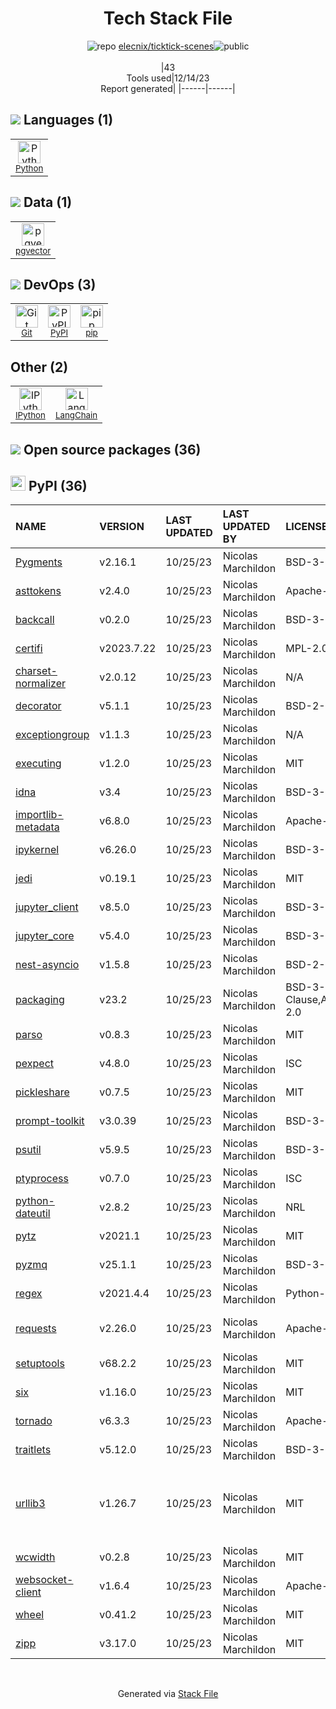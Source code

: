 <!--
&lt;--- Readme.md Snippet without images Start ---&gt;
## Tech Stack
elecnix/ticktick-scenes is built on the following main stack:

- [Python](https://www.python.org) – Languages
- [IPython](http://ipython.org/index.html) – Shells
- [pip](https://pypi.org/project/pip/) – Front End Package Manager
- [LangChain](https://github.com/hwchase17/langchain) – Large Language Model Tools
- [pgvector](https://github.com/pgvector/pgvector/) – Database Tools

Full tech stack [here](/techstack.md)

&lt;--- Readme.md Snippet without images End ---&gt;

&lt;--- Readme.md Snippet with images Start ---&gt;
## Tech Stack
elecnix/ticktick-scenes is built on the following main stack:

- <img width='25' height='25' src='https://img.stackshare.io/service/993/pUBY5pVj.png' alt='Python'/> [Python](https://www.python.org) – Languages
- <img width='25' height='25' src='https://img.stackshare.io/service/4477/820a0bb9a44fe5a1d640993ab1e6fd84_400x400.png' alt='IPython'/> [IPython](http://ipython.org/index.html) – Shells
- <img width='25' height='25' src='https://img.stackshare.io/service/5559/-RIWgodF_400x400.jpg' alt='pip'/> [pip](https://pypi.org/project/pip/) – Front End Package Manager
- <img width='25' height='25' src='https://img.stackshare.io/service/48790/default_5b6c6b73f1ff3775c85d2a1ba954cb87e30cbf13.jpg' alt='LangChain'/> [LangChain](https://github.com/hwchase17/langchain) – Large Language Model Tools
- <img width='25' height='25' src='https://img.stackshare.io/service/109221/default_b888cdf5617d936aa6aacf130911906955508639.png' alt='pgvector'/> [pgvector](https://github.com/pgvector/pgvector/) – Database Tools

Full tech stack [here](/techstack.md)

&lt;--- Readme.md Snippet with images End ---&gt;
-->
<div align="center">

# Tech Stack File
![](https://img.stackshare.io/repo.svg "repo") [elecnix/ticktick-scenes](https://github.com/elecnix/ticktick-scenes)![](https://img.stackshare.io/public_badge.svg "public")
<br/><br/>
|43<br/>Tools used|12/14/23 <br/>Report generated|
|------|------|
</div>

## <img src='https://img.stackshare.io/languages.svg'/> Languages (1)
<table><tr>
  <td align='center'>
  <img width='36' height='36' src='https://img.stackshare.io/service/993/pUBY5pVj.png' alt='Python'>
  <br>
  <sub><a href="https://www.python.org">Python</a></sub>
  <br>
  <sub></sub>
</td>

</tr>
</table>

## <img src='https://img.stackshare.io/databases.svg'/> Data (1)
<table><tr>
  <td align='center'>
  <img width='36' height='36' src='https://img.stackshare.io/service/109221/default_b888cdf5617d936aa6aacf130911906955508639.png' alt='pgvector'>
  <br>
  <sub><a href="https://github.com/pgvector/pgvector/">pgvector</a></sub>
  <br>
  <sub></sub>
</td>

</tr>
</table>

## <img src='https://img.stackshare.io/devops.svg'/> DevOps (3)
<table><tr>
  <td align='center'>
  <img width='36' height='36' src='https://img.stackshare.io/service/1046/git.png' alt='Git'>
  <br>
  <sub><a href="http://git-scm.com/">Git</a></sub>
  <br>
  <sub></sub>
</td>

<td align='center'>
  <img width='36' height='36' src='https://img.stackshare.io/service/12572/-RIWgodF_400x400.jpg' alt='PyPI'>
  <br>
  <sub><a href="https://pypi.org/">PyPI</a></sub>
  <br>
  <sub></sub>
</td>

<td align='center'>
  <img width='36' height='36' src='https://img.stackshare.io/service/5559/-RIWgodF_400x400.jpg' alt='pip'>
  <br>
  <sub><a href="https://pypi.org/project/pip/">pip</a></sub>
  <br>
  <sub></sub>
</td>

</tr>
</table>

## Other (2)
<table><tr>
  <td align='center'>
  <img width='36' height='36' src='https://img.stackshare.io/service/4477/820a0bb9a44fe5a1d640993ab1e6fd84_400x400.png' alt='IPython'>
  <br>
  <sub><a href="http://ipython.org/index.html">IPython</a></sub>
  <br>
  <sub></sub>
</td>

<td align='center'>
  <img width='36' height='36' src='https://img.stackshare.io/service/48790/default_5b6c6b73f1ff3775c85d2a1ba954cb87e30cbf13.jpg' alt='LangChain'>
  <br>
  <sub><a href="https://github.com/hwchase17/langchain">LangChain</a></sub>
  <br>
  <sub></sub>
</td>

</tr>
</table>


## <img src='https://img.stackshare.io/group.svg' /> Open source packages (36)</h2>

## <img width='24' height='24' src='https://img.stackshare.io/service/12572/-RIWgodF_400x400.jpg'/> PyPI (36)

|NAME|VERSION|LAST UPDATED|LAST UPDATED BY|LICENSE|VULNERABILITIES|
|:------|:------|:------|:------|:------|:------|
|[Pygments](https://pypi.org/project/Pygments)|v2.16.1|10/25/23|Nicolas Marchildon |BSD-3-Clause|N/A|
|[asttokens](https://pypi.org/project/asttokens)|v2.4.0|10/25/23|Nicolas Marchildon |Apache-2.0|N/A|
|[backcall](https://pypi.org/project/backcall)|v0.2.0|10/25/23|Nicolas Marchildon |BSD-3-Clause|N/A|
|[certifi](https://pypi.org/project/certifi)|v2023.7.22|10/25/23|Nicolas Marchildon |MPL-2.0|N/A|
|[charset-normalizer](https://pypi.org/project/charset-normalizer)|v2.0.12|10/25/23|Nicolas Marchildon |N/A|N/A|
|[decorator](https://pypi.org/project/decorator)|v5.1.1|10/25/23|Nicolas Marchildon |BSD-2-Clause|N/A|
|[exceptiongroup](https://pypi.org/project/exceptiongroup)|v1.1.3|10/25/23|Nicolas Marchildon |N/A|N/A|
|[executing](https://pypi.org/project/executing)|v1.2.0|10/25/23|Nicolas Marchildon |MIT|N/A|
|[idna](https://pypi.org/project/idna)|v3.4|10/25/23|Nicolas Marchildon |BSD-3-Clause|N/A|
|[importlib-metadata](https://pypi.org/project/importlib-metadata)|v6.8.0|10/25/23|Nicolas Marchildon |Apache-2.0|N/A|
|[ipykernel](https://pypi.org/project/ipykernel)|v6.26.0|10/25/23|Nicolas Marchildon |BSD-3-Clause|N/A|
|[jedi](https://pypi.org/project/jedi)|v0.19.1|10/25/23|Nicolas Marchildon |MIT|N/A|
|[jupyter_client](https://pypi.org/project/jupyter_client)|v8.5.0|10/25/23|Nicolas Marchildon |BSD-3-Clause|N/A|
|[jupyter_core](https://pypi.org/project/jupyter_core)|v5.4.0|10/25/23|Nicolas Marchildon |BSD-3-Clause|N/A|
|[nest-asyncio](https://pypi.org/project/nest-asyncio)|v1.5.8|10/25/23|Nicolas Marchildon |BSD-2-Clause|N/A|
|[packaging](https://pypi.org/project/packaging)|v23.2|10/25/23|Nicolas Marchildon |BSD-3-Clause,Apache-2.0|N/A|
|[parso](https://pypi.org/project/parso)|v0.8.3|10/25/23|Nicolas Marchildon |MIT|N/A|
|[pexpect](https://pypi.org/project/pexpect)|v4.8.0|10/25/23|Nicolas Marchildon |ISC|N/A|
|[pickleshare](https://pypi.org/project/pickleshare)|v0.7.5|10/25/23|Nicolas Marchildon |MIT|N/A|
|[prompt-toolkit](https://pypi.org/project/prompt-toolkit)|v3.0.39|10/25/23|Nicolas Marchildon |BSD-3-Clause|N/A|
|[psutil](https://pypi.org/project/psutil)|v5.9.5|10/25/23|Nicolas Marchildon |BSD-3-Clause|N/A|
|[ptyprocess](https://pypi.org/project/ptyprocess)|v0.7.0|10/25/23|Nicolas Marchildon |ISC|N/A|
|[python-dateutil](https://pypi.org/project/python-dateutil)|v2.8.2|10/25/23|Nicolas Marchildon |NRL|N/A|
|[pytz](https://pypi.org/project/pytz)|v2021.1|10/25/23|Nicolas Marchildon |MIT|N/A|
|[pyzmq](https://pypi.org/project/pyzmq)|v25.1.1|10/25/23|Nicolas Marchildon |BSD-3-Clause|N/A|
|[regex](https://pypi.org/project/regex)|v2021.4.4|10/25/23|Nicolas Marchildon |Python-2.0|N/A|
|[requests](https://pypi.org/project/requests)|v2.26.0|10/25/23|Nicolas Marchildon |Apache-2.0|[CVE-2023-32681](https://github.com/advisories/GHSA-j8r2-6x86-q33q) (Moderate)|
|[setuptools](https://pypi.org/project/setuptools)|v68.2.2|10/25/23|Nicolas Marchildon |MIT|N/A|
|[six](https://pypi.org/project/six)|v1.16.0|10/25/23|Nicolas Marchildon |MIT|N/A|
|[tornado](https://pypi.org/project/tornado)|v6.3.3|10/25/23|Nicolas Marchildon |Apache-2.0|N/A|
|[traitlets](https://pypi.org/project/traitlets)|v5.12.0|10/25/23|Nicolas Marchildon |BSD-3-Clause|N/A|
|[urllib3](https://pypi.org/project/urllib3)|v1.26.7|10/25/23|Nicolas Marchildon |MIT|[CVE-2023-45803](https://github.com/advisories/GHSA-g4mx-q9vg-27p4) (Moderate)<br/>[CVE-2023-43804](https://github.com/advisories/GHSA-v845-jxx5-vc9f) (Moderate)|
|[wcwidth](https://pypi.org/project/wcwidth)|v0.2.8|10/25/23|Nicolas Marchildon |MIT|N/A|
|[websocket-client](https://pypi.org/project/websocket-client)|v1.6.4|10/25/23|Nicolas Marchildon |Apache-2.0|N/A|
|[wheel](https://pypi.org/project/wheel)|v0.41.2|10/25/23|Nicolas Marchildon |MIT|N/A|
|[zipp](https://pypi.org/project/zipp)|v3.17.0|10/25/23|Nicolas Marchildon |MIT|N/A|

<br/>
<div align='center'>

Generated via [Stack File](https://github.com/marketplace/stack-file)
